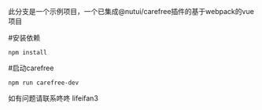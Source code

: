 此分支是一个示例项目，一个已集成@nutui/carefree插件的基于webpack的vue项目


#安装依赖
```shell
npm install
```

#启动carefree
```
npm run carefree-dev
```


如有问题请联系咚咚 lifeifan3
